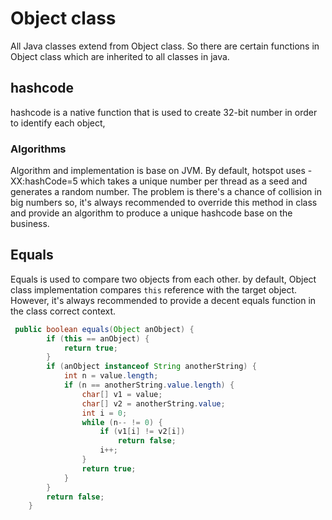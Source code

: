 # Object class

All Java classes extend from Object class. So there are certain functions in Object class which are inherited to all
classes in java.

## hashcode

hashcode is a native function that is used to create 32-bit number in order to identify each object,

### Algorithms

Algorithm and implementation is base on JVM. By default, hotspot uses -XX:hashCode=5 which takes a unique number per
thread as a seed and generates a random number.
The problem is there's a chance of collision in big numbers so, it's always recommended to override this method in class
and provide an algorithm to produce a unique hashcode base on the business.

## Equals

Equals is used to compare two objects from each other. by default, Object class implementation compares `this`
reference with the target object. However, it's always recommended to provide a decent equals function in the class
correct context.

```java
 public boolean equals(Object anObject) {
        if (this == anObject) {
            return true;
        }
        if (anObject instanceof String anotherString) {
            int n = value.length;
            if (n == anotherString.value.length) {
                char[] v1 = value;
                char[] v2 = anotherString.value;
                int i = 0;
                while (n-- != 0) {
                    if (v1[i] != v2[i])
                        return false;
                    i++;
                }
                return true;
            }
        }
        return false;
    }
```